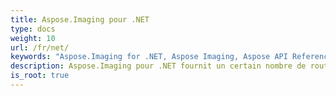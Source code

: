 ```yaml
---
title: Aspose.Imaging pour .NET
type: docs
weight: 10
url: /fr/net/
keywords: "Aspose.Imaging for .NET, Aspose Imaging, Aspose API Reference."
description: Aspose.Imaging pour .NET fournit un certain nombre de routines flexibles pour créer et manipuler des images dans les applications .NET.
is_root: true
---
```

